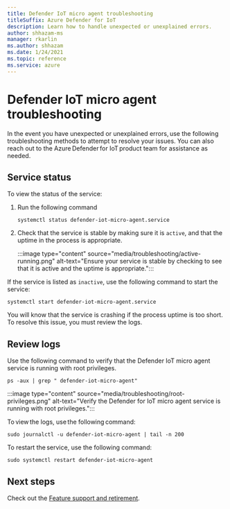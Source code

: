 ```yaml
---
title: Defender IoT micro agent troubleshooting 
titleSuffix: Azure Defender for IoT
description: Learn how to handle unexpected or unexplained errors.
author: shhazam-ms
manager: rkarlin
ms.author: shhazam
ms.date: 1/24/2021
ms.topic: reference
ms.service: azure
---
```


# Defender IoT micro agent troubleshooting 

In the event you have unexpected or unexplained errors, use the following troubleshooting methods to attempt to resolve your issues. You can also reach out to the Azure Defender for IoT product team for assistance as needed.   

## Service status 

To view the status of the service: 

1. Run the following command

    ```azurecli
    systemctl status defender-iot-micro-agent.service 
    ```

1. Check that the service is stable by making sure it is `active`, and that the uptime in the process is appropriate.

    :::image type="content" source="media/troubleshooting/active-running.png" alt-text="Ensure your service is stable by checking to see that it is active and the uptime is appropriate.":::

If the service is listed as `inactive`, use the following command to start the service:

```azurecli
systemctl start defender-iot-micro-agent.service 
```

You will know that the service is crashing if the process uptime is too short. To resolve this issue, you must review the logs.

## Review logs 

Use the following command to verify that the Defender IoT micro agent service is running with root privileges.

```azurecli
ps -aux | grep " defender-iot-micro-agent"
```

:::image type="content" source="media/troubleshooting/root-privileges.png" alt-text="Verify the Defender for IoT micro agent service is running with root privileges.":::

To view the logs, use the following command:  

```azurecli
sudo journalctl -u defender-iot-micro-agent | tail -n 200 
```

To restart the service, use the following command: 

```azurecli
sudo systemctl restart defender-iot-micro-agent  
```

## Next steps

Check out the [Feature support and retirement](edge-security-module-deprecation.md).
